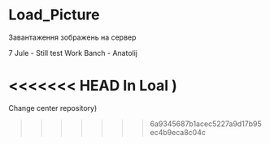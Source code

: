 ﻿# Load_Picture
Завантаження зображень на сервер

7 Jule - Still test Work Banch - Anatolij

<<<<<<< HEAD
In Loal )
=======
Change center repository)
>>>>>>> 6a9345687b1acec5227a9d17b95ec4b9eca8c04c
